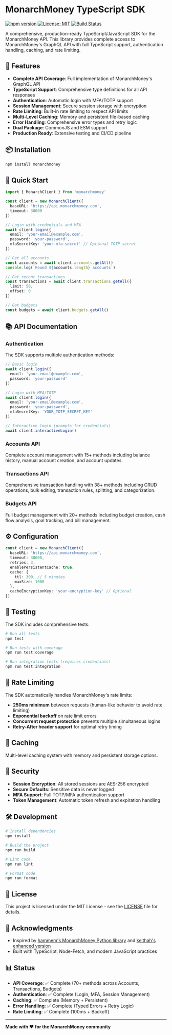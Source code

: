 # MonarchMoney TypeScript SDK

[![npm version](https://badge.fury.io/js/monarchmoney.svg)](https://badge.fury.io/js/monarchmoney)
[![License: MIT](https://img.shields.io/badge/License-MIT-yellow.svg)](https://opensource.org/licenses/MIT)
[![Build Status](https://github.com/keithah/monarchmoney-ts/workflows/CI/badge.svg)](https://github.com/keithah/monarchmoney-ts/actions)

A comprehensive, production-ready TypeScript/JavaScript SDK for the MonarchMoney API. This library provides complete access to MonarchMoney's GraphQL API with full TypeScript support, authentication handling, caching, and rate limiting.

## 🚀 Features

- **Complete API Coverage**: Full implementation of MonarchMoney's GraphQL API
- **TypeScript Support**: Comprehensive type definitions for all API responses
- **Authentication**: Automatic login with MFA/TOTP support
- **Session Management**: Secure session storage with encryption
- **Rate Limiting**: Built-in rate limiting to respect API limits
- **Multi-Level Caching**: Memory and persistent file-based caching
- **Error Handling**: Comprehensive error types and retry logic  
- **Dual Package**: CommonJS and ESM support
- **Production Ready**: Extensive testing and CI/CD pipeline

## 📦 Installation

```bash
npm install monarchmoney
```

## 🏃 Quick Start

```typescript
import { MonarchClient } from 'monarchmoney'

const client = new MonarchClient({
  baseURL: 'https://api.monarchmoney.com',
  timeout: 30000
})

// Login with credentials and MFA
await client.login({
  email: 'your-email@example.com',
  password: 'your-password',
  mfaSecretKey: 'your-mfa-secret' // Optional TOTP secret
})

// Get all accounts
const accounts = await client.accounts.getAll()
console.log(`Found ${accounts.length} accounts`)

// Get recent transactions  
const transactions = await client.transactions.getAll({
  limit: 50,
  offset: 0
})

// Get budgets
const budgets = await client.budgets.getAll()
```

## 📚 API Documentation

### Authentication

The SDK supports multiple authentication methods:

```typescript
// Basic login
await client.login({
  email: 'your-email@example.com', 
  password: 'your-password'
})

// Login with MFA/TOTP
await client.login({
  email: 'your-email@example.com',
  password: 'your-password', 
  mfaSecretKey: 'YOUR_TOTP_SECRET_KEY'
})

// Interactive login (prompts for credentials)
await client.interactiveLogin()
```

### Accounts API

Complete account management with 15+ methods including balance history, manual account creation, and account updates.

### Transactions API  

Comprehensive transaction handling with 38+ methods including CRUD operations, bulk editing, transaction rules, splitting, and categorization.

### Budgets API

Full budget management with 20+ methods including budget creation, cash flow analysis, goal tracking, and bill management.

## ⚙️ Configuration

```typescript
const client = new MonarchClient({
  baseURL: 'https://api.monarchmoney.com',
  timeout: 30000,
  retries: 3,
  enablePersistentCache: true,
  cache: {
    ttl: 300, // 5 minutes
    maxSize: 1000
  },
  cacheEncryptionKey: 'your-encryption-key' // Optional
})
```

## 🧪 Testing

The SDK includes comprehensive tests:

```bash
# Run all tests
npm test

# Run tests with coverage
npm run test:coverage

# Run integration tests (requires credentials)
npm run test:integration
```

## 🚦 Rate Limiting

The SDK automatically handles MonarchMoney's rate limits:

- **250ms minimum** between requests (human-like behavior to avoid rate limiting)
- **Exponential backoff** on rate limit errors
- **Concurrent request protection** prevents multiple simultaneous logins
- **Retry-After header support** for optimal retry timing

## 💾 Caching

Multi-level caching system with memory and persistent storage options.

## 🔐 Security

- **Session Encryption**: All stored sessions are AES-256 encrypted
- **Secure Defaults**: Sensitive data is never logged
- **MFA Support**: Full TOTP/MFA authentication support
- **Token Management**: Automatic token refresh and expiration handling

## 🛠️ Development

```bash
# Install dependencies
npm install

# Build the project
npm run build

# Lint code
npm run lint

# Format code
npm run format
```

## 📄 License

This project is licensed under the MIT License - see the [LICENSE](LICENSE) file for details.

## 🙏 Acknowledgments

- Inspired by [hammem's MonarchMoney Python library](https://github.com/hammem/monarchmoney) and [keithah's enhanced version](https://github.com/keithah/monarchmoney-enhanced)
- Built with TypeScript, Node-Fetch, and modern JavaScript practices

## 📊 Status

- **API Coverage**: ✅ Complete (70+ methods across Accounts, Transactions, Budgets)
- **Authentication**: ✅ Complete (Login, MFA, Session Management)
- **Caching**: ✅ Complete (Memory + Persistent)
- **Error Handling**: ✅ Complete (Typed Errors + Retry Logic)
- **Rate Limiting**: ✅ Complete (100ms + Backoff)

---

**Made with ❤️ for the MonarchMoney community**
